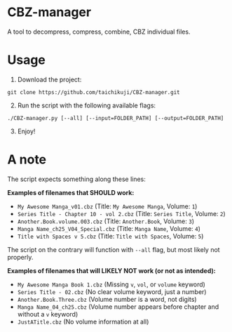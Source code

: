 # CBZ-manager
A tool to decompress, compress, combine, CBZ individual files.

# Usage

1. Download the project:

```
git clone https://github.com/taichikuji/CBZ-manager.git
```

2. Run the script with the following available flags:

```
./CBZ-manager.py [--all] [--input=FOLDER_PATH] [--output=FOLDER_PATH]
```

3. Enjoy!

# A note

The script expects something along these lines:

**Examples of filenames that SHOULD work:**

*   `My Awesome Manga_v01.cbz` (Title: `My Awesome Manga`, Volume: `1`)
*   `Series Title - Chapter 10 - vol 2.cbz` (Title: `Series Title`, Volume: `2`)
*   `Another.Book.volume.003.cbz` (Title: `Another.Book`, Volume: `3`)
*   `Manga Name_ch25_V04_Special.cbz` (Title: `Manga Name`, Volume: `4`)
*   `Title with Spaces v 5.cbz` (Title: `Title with Spaces`, Volume: `5`)

The script on the contrary will function with `--all` flag, but most likely not properly.

**Examples of filenames that will LIKELY NOT work (or not as intended):**

*   `My Awesome Manga Book 1.cbz` (Missing `v`, `vol`, or `volume` keyword)
*   `Series Title - 02.cbz` (No clear volume keyword, just a number)
*   `Another.Book.Three.cbz` (Volume number is a word, not digits)
*   `Manga Name_04_ch25.cbz` (Volume number appears before chapter and without a `v` keyword)
*   `JustATitle.cbz` (No volume information at all)